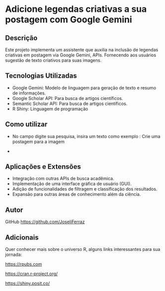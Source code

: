 # Adicione legendas criativas a sua postagem com Google Gemini

## Descrição

Este projeto implementa um assistente que auxilia na inclusão de legendas criativas em postagem via Google Gemini, APIs. Fornecendo aos usuários sugestão de texto criativos para suas imagens.

## Tecnologias Utilizadas

*   Google Gemini: Modelo de linguagem para geração de texto e resumo de informações.
*   Google Scholar API: Para busca de artigos científicos.
*   Semantic Scholar API: Para busca de artigos científicos. 
*   R Shiny: Linguagem de programação 




## Como utilizar
* No campo digite sua pesquisa, insira um texto como exemplo : Crie uma postagem para a imagem

* 





## Aplicações e Extensões

*   Integração com outras APIs de busca acadêmica.
*   Implementação de uma interface gráfica de usuário (GUI).
*   Adição de funcionalidades de filtragem e classificação dos resultados.
*   Expansão para outras áreas de conhecimento além da ciência. 

## Autor

GitHub https://github.com/JoseliFerraz


## Adicionais
Quer conhecer mais sobre o universo R, alguns links interessantes para sua jornada:

https://rpubs.com

https://cran.r-project.org/

https://shiny.posit.co/
